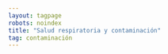 ```yaml
---
layout: tagpage
robots: noindex
title: "Salud respiratoria y contaminación"
tag: contaminación
---
```

